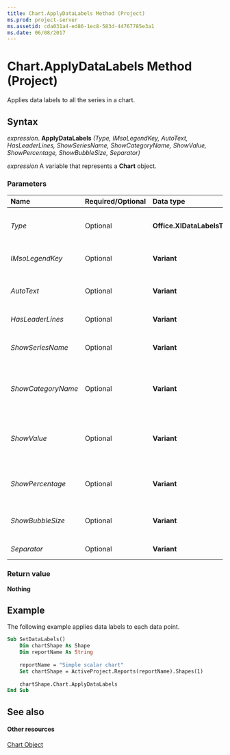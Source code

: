 ```yaml
---
title: Chart.ApplyDataLabels Method (Project)
ms.prod: project-server
ms.assetid: cda031a4-ed86-1ec8-583d-44767785e3a1
ms.date: 06/08/2017
---
```



# Chart.ApplyDataLabels Method (Project)
Applies data labels to all the series in a chart.

## Syntax

 _expression_. **ApplyDataLabels** _(Type,_ _IMsoLegendKey,_ _AutoText,_ _HasLeaderLines,_ _ShowSeriesName,_ _ShowCategoryName,_ _ShowValue,_ _ShowPercentage,_ _ShowBubbleSize,_ _Separator)_

 _expression_ A variable that represents a **Chart** object.


### Parameters



|**Name**|**Required/Optional**|**Data type**|**Description**|
|:-----|:-----|:-----|:-----|
| _Type_|Optional|**Office.XlDataLabelsType**|The type of data label to apply. The default value is  **xlDataLabelsShowValue**.|
| _IMsoLegendKey_|Optional|**Variant**|**True** to show the legend key next to the point. The default value is **False**.|
| _AutoText_|Optional|**Variant**|**True** if the object automatically generates appropriate text based on content.|
| _HasLeaderLines_|Optional|**Variant**|**True** if the series has leader lines.|
| _ShowSeriesName_|Optional|**Variant**|**True** to enable the series name for the data label. **False** to disable the series name.|
| _ShowCategoryName_|Optional|**Variant**|**True** to enable the category name for the data label. **False** to disable the category name.|
| _ShowValue_|Optional|**Variant**|**True** to enable the value for the data label. **False** to disable the value.If the  _Type_ parameter is not specified, _ShowValue_ is assumed to be **True**.|
| _ShowPercentage_|Optional|**Variant**|**True** to enable the percentage for the data label. **False** to disable the percentage.|
| _ShowBubbleSize_|Optional|**Variant**|**True** to enable the bubble size for the data label. **False** to disable the bubble size.|
| _Separator_|Optional|**Variant**|The separator for the data label.|

### Return value

 **Nothing**


## Example

The following example applies data labels to each data point.


```vb
Sub SetDataLabels()
    Dim chartShape As Shape
    Dim reportName As String
    
    reportName = "Simple scalar chart"
    Set chartShape = ActiveProject.Reports(reportName).Shapes(1)
    
    chartShape.Chart.ApplyDataLabels
End Sub
```


## See also


#### Other resources


[Chart Object](chart-object-project.md)
